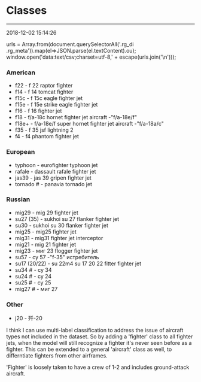 # Classes

-------------------
2018-12-02 15:14:26

urls = Array.from(document.querySelectorAll('.rg_di .rg_meta')).map(el=>JSON.parse(el.textContent).ou);
window.open('data:text/csv;charset=utf-8,' + escape(urls.join('\n')));

### American
* f22   -   f 22 raptor fighter
* f14   -   f 14 tomcat fighter
* f15c  -   f 15c eagle fighter jet
* f15e  -   f 15e strike eagle fighter jet
* f16   -   f 16 fighter jet
* f18   -   f/a-18c hornet fighter jet aircraft -"f/a-18e/f"
* f18e+ -   f/a-18e/f super hornet fighter jet aircraft -"f/a-18a/c"
* f35   -   f 35 jsf lightning 2
* f4    -   f4 phantom fighter jet

### European
* typhoon   -   eurofighter typhoon jet
* rafale    -   dassault rafale fighter jet
* jas39     -   jas 39 gripen fighter jet
* tornado # -   panavia tornado jet

### Russian
* mig29         -   mig 29 fighter jet
* su27 (35)     -   sukhoi su 27 flanker fighter jet
* su30          -   sukhoi su 30 flanker fighter jet
* mig25         -   mig25 fighter jet
* mig31         -   mig31 fighter jet interceptor
* mig21         -   mig 21 fighter jet
* mig23         -   миг 23 flogger fighter jet
* su57          -   су 57 -"f-35" истребитель
* su17 (20/22)  -   su 22m4 su 17 20 22 fitter fighter jet
* su34 #        -   су 34
* su24 #        -   су 24
* su25 #        -   су 25
* mig27 #       -   миг 27

### Other
* j20   -   歼-20


I think I can use multi-label classification to address the issue of aircraft types not included in the dataset. So by adding a 'fighter' class to all fighter jets, when the model will still recognize a fighter it's never seen before as a fighter. This can be extended to a general 'aircraft' class as well, to differntiate fighters from other airframes.

'Fighter' is loosely taken to have a crew of 1-2 and includes ground-attack aircraft.